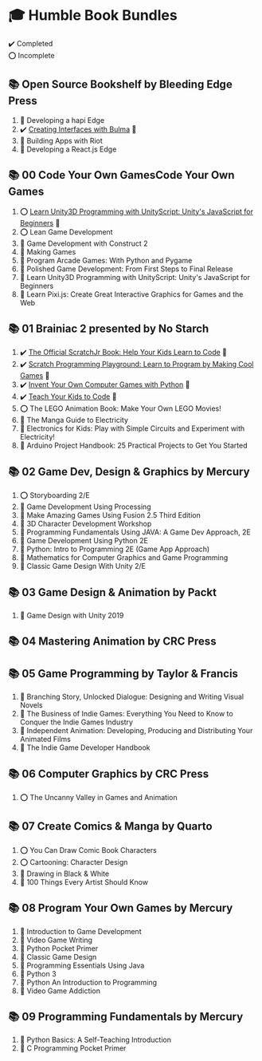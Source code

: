 # :mortar_board: Humble Book Bundles

:heavy_check_mark: Completed  
:o: Incomplete

## :books: Open Source Bookshelf by Bleeding Edge Press

1. :construction: Developing a hapi Edge
2. :heavy_check_mark: [Creating Interfaces with Bulma](https://github.com/learning-software-development/learning-web-application-development/tree/master/humble-book-bundle) :rocket:
3. :construction: Building Apps with Riot
4. :construction: Developing a React.js Edge

## :books: 00 Code Your Own GamesCode Your Own Games

1. :o: [Learn Unity3D Programming with UnityScript: Unity's JavaScript for Beginners](https://github.com/learning-game-development/learning-unity-game-development/tree/master/Packtpub-Unity-Tutorials) :rocket:
2. :o: Lean Game Development
3. :construction: Game Development with Construct 2
4. :construction: Making Games
5. :construction: Program Arcade Games: With Python and Pygame
6. :construction: Polished Game Development: From First Steps to Final Release
7. :construction: Learn Unity3D Programming with UnityScript: Unity's JavaScript for Beginners
8. :construction: Learn Pixi.js: Create Great Interactive Graphics for Games and the Web

## :books: 01 Brainiac 2 presented by No Starch

1. :heavy_check_mark: [The Official ScratchJr Book: Help Your Kids Learn to Code](https://github.com/learning-game-development/learning-scratch-game-development/tree/main) :rocket:
2. :heavy_check_mark: [Scratch Programming Playground: Learn to Program by Making Cool Games](https://github.com/learning-game-development/learning-scratch-game-development/tree/main) :rocket:
3. :heavy_check_mark: [Invent Your Own Computer Games with Python](https://github.com/learning-game-development/learning-python-game-development/tree/master/invent-your-own-computer-games-with-python) :rocket:
4. :heavy_check_mark: [Teach Your Kids to Code](https://github.com/learning-game-development/learning-python-game-development/tree/master/teach-your-kids-to-code) :rocket:
5. :o: The LEGO Animation Book: Make Your Own LEGO Movies!
6. :construction: The Manga Guide to Electricity
7. :construction: Electronics for Kids: Play with Simple Circuits and Experiment with Electricity!
8. :construction: Arduino Project Handbook: 25 Practical Projects to Get You Started

## :books: 02 Game Dev, Design & Graphics by Mercury

1. :o: Storyboarding 2/E
2. :construction: Game Development Using Processing
3. :construction: Make Amazing Games Using Fusion 2.5 Third Edition
4. :construction: 3D Character Development Workshop
5. :construction: Programming Fundamentals Using JAVA: A Game Dev Approach, 2E
6. :construction: Game Development Using Python 2E
7. :construction: Python: Intro to Programming 2E (Game App Approach)
8. :construction: Mathematics for Computer Graphics and Game Programming
9. :construction: Classic Game Design With Unity 2/E

## :books: 03 Game Design & Animation by Packt

1. :construction: Game Design with Unity 2019

## :books: 04 Mastering Animation by CRC Press

## :books: 05 Game Programming by Taylor & Francis

1. :construction: Branching Story, Unlocked Dialogue: Designing and Writing Visual Novels
2. :construction: The Business of Indie Games: Everything You Need to Know to Conquer the Indie Games Industry
3. :construction: Independent Animation: Developing, Producing and Distributing Your Animated Films
4. :construction: The Indie Game Developer Handbook

## :books: 06 Computer Graphics by CRC Press

1. :o: The Uncanny Valley in Games and Animation

## :books: 07 Create Comics & Manga by Quarto

1. :o: You Can Draw Comic Book Characters
2. :o: Cartooning: Character Design
3. :construction: Drawing in Black & White
4. :construction: 100 Things Every Artist Should Know

## :books: 08 Program Your Own Games by Mercury

1. :construction: Introduction to Game Development
2. :construction: Video Game Writing
3. :construction: Python Pocket Primer
4. :construction: Classic Game Design
5. :construction: Programming Essentials Using Java
6. :construction: Python 3
7. :construction: Python An Introduction to Programming
8. :construction: Video Game Addiction

## :books: 09 Programming Fundamentals by Mercury

1. :construction: Python Basics: A Self-Teaching Introduction
2. :construction: C Programming Pocket Primer
